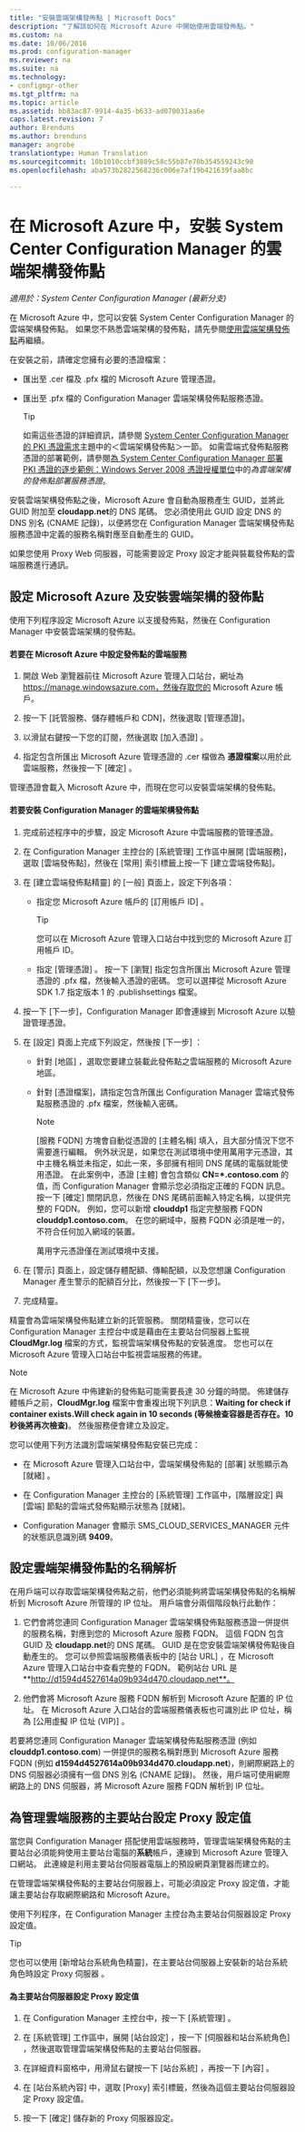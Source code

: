 ```yaml
---
title: "安裝雲端架構發佈點 | Microsoft Docs"
description: "了解該如何在 Microsoft Azure 中開始使用雲端發佈點。"
ms.custom: na
ms.date: 10/06/2016
ms.prod: configuration-manager
ms.reviewer: na
ms.suite: na
ms.technology:
- configmgr-other
ms.tgt_pltfrm: na
ms.topic: article
ms.assetid: bb83ac87-9914-4a35-b633-ad070031aa6e
caps.latest.revision: 7
author: Brenduns
ms.author: brenduns
manager: angrobe
translationtype: Human Translation
ms.sourcegitcommit: 10b1010ccbf3889c58c55b87e70b354559243c90
ms.openlocfilehash: aba573b2822568236c006e7af19b421639faa8bc

---
```

# <a name="install-cloud-based-distribution-points-in-microsoft-azure-for-system-center-configuration-manager"></a>在 Microsoft Azure 中，安裝 System Center Configuration Manager 的雲端架構發佈點

*適用於：System Center Configuration Manager (最新分支)*

在 Microsoft Azure 中，您可以安裝 System Center Configuration Manager 的雲端架構發佈點。 如果您不熟悉雲端架構的發佈點，請先參閱[使用雲端架構發佈點](../../../../core/plan-design/hierarchy/use-a-cloud-based-distribution-point.md)再繼續。

 在安裝之前，請確定您擁有必要的憑證檔案：  

-   匯出至 .cer 檔及 .pfx 檔的 Microsoft Azure 管理憑證。  

-   匯出至 .pfx 檔的 Configuration Manager 雲端架構發佈點服務憑證。  

    > [!TIP]
    >   如需這些憑證的詳細資訊，請參閱 [System Center Configuration Manager 的 PKI 憑證需求](../../../../core/plan-design/network/pki-certificate-requirements.md)主題中的＜雲端架構發佈點＞一節。 如需雲端式發佈點服務憑證的部署範例，請參閱[為 System Center Configuration Manager 部署 PKI 憑證的逐步範例：Windows Server 2008 憑證授權單位](/sccm/core/plan-design/network/example-deployment-of-pki-certificates)中的*為雲端架構的發佈點部署服務憑證*。  


 安裝雲端架構發佈點之後，Microsoft Azure 會自動為服務產生 GUID，並將此 GUID 附加至 **cloudapp.net**的 DNS 尾碼。 您必須使用此 GUID 設定 DNS 的 DNS 別名 (CNAME 記錄)，以便將您在 Configuration Manager 雲端架構發佈點服務憑證中定義的服務名稱對應至自動產生的 GUID。  

 如果您使用 Proxy Web 伺服器，可能需要設定 Proxy 設定才能與裝載發佈點的雲端服務進行通訊。  

##  <a name="a-namebkmkconfigwindowsazureandinstalldpa-configure-microsoft-azure-and-install-cloud-based-distribution-points"></a><a name="BKMK_ConfigWindowsAzureandInstallDP"></a> 設定 Microsoft Azure 及安裝雲端架構的發佈點  
 使用下列程序設定 Microsoft Azure 以支援發佈點，然後在 Configuration Manager 中安裝雲端架構的發佈點。  

#### <a name="to-configure-a-cloud-service-in-microsoft-azure-for-a-distribution-point"></a>若要在 Microsoft Azure 中設定發佈點的雲端服務  

1.  開啟 Web 瀏覽器前往 Microsoft Azure 管理入口站台，網址為 https://manage.windowsazure.com，然後存取您的 Microsoft Azure 帳戶。  

2.  按一下 [託管服務、儲存體帳戶和 CDN]，然後選取 [管理憑證]。  

3.  以滑鼠右鍵按一下您的訂閱，然後選取 [加入憑證] 。  

4.  指定包含所匯出 Microsoft Azure 管理憑證的 .cer 檔做為 **憑證檔案**以用於此雲端服務，然後按一下 [確定] 。  

 管理憑證會載入 Microsoft Azure 中，而現在您可以安裝雲端架構的發佈點。  

#### <a name="to-install-a-cloud-based-distribution-point-for-configuration-manager"></a>若要安裝 Configuration Manager 的雲端架構發佈點  

1.  完成前述程序中的步驟，設定 Microsoft Azure 中雲端服務的管理憑證。  

2.  在 Configuration Manager 主控台的 [系統管理] 工作區中展開 [雲端服務]，選取 [雲端發佈點]，然後在 [常用] 索引標籤上按一下 [建立雲端發佈點]。  

3.  在 [建立雲端發佈點精靈] 的 [一般]  頁面上，設定下列各項：  

    -   指定您 Microsoft Azure 帳戶的 [訂用帳戶 ID]  。  

        > [!TIP]  
        >  您可以在 Microsoft Azure 管理入口站台中找到您的 Microsoft Azure 訂用帳戶 ID。  

    -   指定 [管理憑證] 。 按一下 [瀏覽]  指定包含所匯出 Microsoft Azure 管理憑證的 .pfx 檔，然後輸入憑證的密碼。 您可以選擇從 Microsoft Azure SDK 1.7 指定版本 1 的 .publishsettings 檔案。  

4.  按一下 [下一步]，Configuration Manager 即會連線到 Microsoft Azure 以驗證管理憑證。  

5.  在 [設定]  頁面上完成下列設定，然後按 [下一步] ：  

    -   針對 [地區] ，選取您要建立裝載此發佈點之雲端服務的 Microsoft Azure 地區。  

    -   針對 [憑證檔案]，請指定包含所匯出 Configuration Manager 雲端式發佈點服務憑證的 .pfx 檔案，然後輸入密碼。  

        > [!NOTE]  
        >  [服務 FQDN]  方塊會自動從憑證的 [主體名稱] 填入，且大部分情況下您不需要進行編輯。 例外狀況是，如果您在測試環境中使用萬用字元憑證，其中主機名稱並未指定，如此一來，多部擁有相同 DNS 尾碼的電腦就能使用憑證。 在此案例中，憑證 [主體] 會包含類似 **CN=\*.contoso.com** 的值，而 Configuration Manager 會顯示您必須指定正確的 FQDN 訊息。 按一下 [確定]  關閉訊息，然後在 DNS 尾碼前面輸入特定名稱，以提供完整的 FQDN。 例如，您可以新增 **clouddp1** 指定完整服務 FQDN **clouddp1.contoso.com**。 在您的網域中，服務 FQDN 必須是唯一的，	不符合任何加入網域的裝置。  
        >   
        >  萬用字元憑證僅在測試環境中支援。  

6.  在 [警示] 頁面上，設定儲存體配額、傳輸配額，以及您想讓 Configuration Manager 產生警示的配額百分比，然後按一下 [下一步]。  

7.  完成精靈。  

 精靈會為雲端架構發佈點建立新的託管服務。 關閉精靈後，您可以在 Configuration Manager 主控台中或是藉由在主要站台伺服器上監視 **CloudMgr.log** 檔案的方式，監視雲端架構發佈點的安裝進度。 您也可以在 Microsoft Azure 管理入口站台中監視雲端服務的佈建。  

> [!NOTE]  
>  在 Microsoft Azure 中佈建新的發佈點可能需要長達 30 分鐘的時間。 佈建儲存體帳戶之前，**CloudMgr.log** 檔案中會重複出現下列訊息：**Waiting for check if container exists.Will check again in 10 seconds (等候檢查容器是否存在。10 秒後將再次檢查)**。 然後服務便會建立及設定。  

 您可以使用下列方法識別雲端架構發佈點安裝已完成：  

-   在 Microsoft Azure 管理入口站台中，雲端架構發佈點的 [部署]  狀態顯示為 [就緒] 。  

-   在 Configuration Manager 主控台的 [系統管理] 工作區中，[階層設定] 與 [雲端] 節點的雲端式發佈點顯示狀態為 [就緒]。  

-   Configuration Manager 會顯示 SMS_CLOUD_SERVICES_MANAGER 元件的狀態訊息識別碼 **9409**。  

##  <a name="a-namebkmkconfigdnsforclouddpsa-configure-name-resolution-for-cloud-based-distribution-points"></a><a name="BKMK_ConfigDNSforCloudDPs"></a> 設定雲端架構發佈點的名稱解析  
 在用戶端可以存取雲端架構發佈點之前，他們必須能夠將雲端架構發佈點的名稱解析到 Microsoft Azure 所管理的 IP 位址。 用戶端會分兩個階段執行此動作：  

1.  它們會將您連同 Configuration Manager 雲端架構發佈點服務憑證一併提供的服務名稱，對應到您的 Microsoft Azure 服務 FQDN。 這個 FQDN 包含 GUID 及 **cloudapp.net**的 DNS 尾碼。 GUID 是在您安裝雲端架構發佈點後自動產生的。 您可以參照雲端服務儀表板中的 [站台 URL]  ，在 Microsoft Azure 管理入口站台中查看完整的 FQDN。 範例站台 URL 是 **http://d1594d4527614a09b934d470.cloudapp.net**。  

2.  他們會將 Microsoft Azure 服務 FQDN 解析到 Microsoft Azure 配置的 IP 位址。 在 Microsoft Azure 入口站台的雲端服務儀表板也可識別此 IP 位址，稱為 [公用虛擬 IP 位址 (VIP)] 。  

若要將您連同 Configuration Manager 雲端架構發佈點服務憑證 (例如 **clouddp1.contoso.com**) 一併提供的服務名稱對應到 Microsoft Azure 服務 FQDN (例如 **d1594d4527614a09b934d470.cloudapp.net**)，則網際網路上的 DNS 伺服器必須擁有一個 DNS 別名 (CNAME 記錄)。 然後，用戶端可使用網際網路上的 DNS 伺服器，將 Microsoft Azure 服務 FQDN 解析到 IP 位址。  

##  <a name="a-namebkmkconfigproxyforclouda-configure-proxy-settings-for-primary-sites-that-manage-cloud-services"></a><a name="BKMK_ConfigProxyforCloud"></a> 為管理雲端服務的主要站台設定 Proxy 設定值  
 當您與 Configuration Manager 搭配使用雲端服務時，管理雲端架構發佈點的主要站台必須能夠使用主要站台電腦的**系統**帳戶，連線到 Microsoft Azure 管理入口網站。 此連線是利用主要站台伺服器電腦上的預設網頁瀏覽器而建立的。  

 在管理雲端架構發佈點的主要站台伺服器上，可能必須設定 Proxy 設定值，才能讓主要站台存取網際網路和 Microsoft Azure。  

 使用下列程序，在 Configuration Manager 主控台為主要站台伺服器設定 Proxy 設定值。  

> [!TIP]  
>  您也可以使用 [新增站台系統角色精靈]，在主要站台伺服器上安裝新的站台系統角色時設定 Proxy 伺服器 。  

#### <a name="to-configure-proxy-settings-for-the-primary-site-server"></a>為主要站台伺服器設定 Proxy 設定值  

1.  在 Configuration Manager 主控台中，按一下 [系統管理] 。  

2.  在 [系統管理]  工作區中，展開 [站台設定] ，按一下 [伺服器和站台系統角色] ，然後選取管理雲端架構發佈點的主要站台伺服器。  

3.  在詳細資料窗格中，用滑鼠右鍵按一下 [站台系統] ，再按一下 [內容] 。  

4.  在 [站台系統內容] 中，選取 [Proxy] 索引標籤，然後為這個主要站台伺服器設定 Proxy 設定值。  

5.  按一下 [確定]  儲存新的 Proxy 伺服器設定。  



<!--HONumber=Dec16_HO3-->


